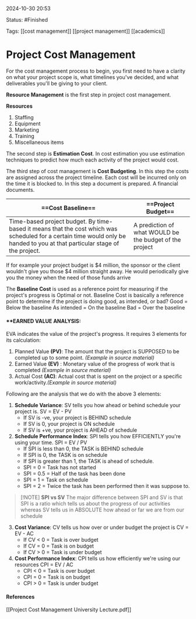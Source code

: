 
2024-10-30 20:53

Status: #Finished 

Tags: [[cost management]] [[project management]] [[academics]]

# Project Cost Management

For the cost management process to begin, you first need to have a clarity on what your project scope is, what timelines you've decided, and what deliverables you'll be giving to your client.

**Resource Management** is the first step in project cost management.

**Resources**
1. Staffing
2. Equipment
3. Marketing
4. Training
5. Miscellaneous items

The second step is **Estimation Cost**. In cost estimation you use estimation techniques to predict how much each activity of the project would cost.

The third step of cost management is **Cost Budgeting**. In this step the costs are assigned across the project timeline. Each cost will be incurred only on the time it is blocked to. In this step a document is prepared. A financial documents.

| ==Cost Baseline==                                                                                                                                                           | ==Project Budget==                                      |
| --------------------------------------------------------------------------------------------------------------------------------------------------------------------------- | ------------------------------------------------------- |
| Time-based project budget. By time-based it means that the cost which was scheduled for a certain time would only be handed to you at that particular stage of the project. | A prediction of what WOULD be the budget of the project |
If for example your project budget is $4 million, the sponsor or the client wouldn't give you those $4 million straight away. He would periodically give you the money when the need of those funds arrive

The **Baseline Cost** is used as a reference point for measuring if the project's progress is Optimal or not.
Baseline Cost is basically a reference point to determine if the project is doing good, as intended, or bad? Good = Below the baseline As intended = On the baseline Bad = Over the baseline

#### **EARNED VALUE ANALYSIS:
EVA indicates the value of the project's progress.
It requires 3 elements for its calculation:
1. Planned Value **(PV)**: The amount that the project is SUPPOSED to be completed up to some point. *(Example in source material)* 
2. Earned Value **(EV)** : Monetary value of the progress of work that is completed *(Example in source material)* 
3. Actual Cost **(AC)**: Actual cost that is spent on the project or a specific work/activity.*(Example in source material)*

Following are the analysis that we do with the above 3 elements:
1. **Schedule Variance**: SV tells you how ahead or behind schedule your project is.
   SV = EV - PV
   - If SV is -ve, your project is BEHIND schedule
   - If SV is 0, your project is ON schedule
   - If SV is +ve, your project is AHEAD of schedule
2. **Schedule Performance Index**: SPI tells you how EFFICIENTLY you're using your time.
   SPI = EV / PV
   - If SPI is less than 0, the TASK is BEHIND schedule
   - If SPI is 0, the TASK is on schedule
   - If SPI is greater than 1, the TASK is ahead of schedule.
   - SPI = 0 = Task has not started
   - SPI = 0.5 = Half of the task has been done
   - SPI = 1 = Task on schedule
   - SPI = 2 = Twice the task has been performed then it was suppose to.
> [!NOTE] **SPI vs SV**
> The major difference between SPI and SV is that SPI is a ratio which tells us about the progress of our activities whereas SV tells us in ABSOLUTE how ahead or far we are from our schedule
3. **Cost Variance**: CV tells us how over or under budget the project is
   CV = EV - AC
   - If CV < 0 = Task is over budget
   - If CV = 0 = Task is on budget
   - If CV > 0 = Task is under budget
4. **Cost Performance Index**: CPI tells us how efficiently we're using our resources
   CPI = EV / AC
   - CPI < 0 = Task is over budget
   - CPI = 0 = Task is on budget
   - CPI > 0 = Task is under budget




#### References
[[Project Cost Management University Lecture.pdf]]
